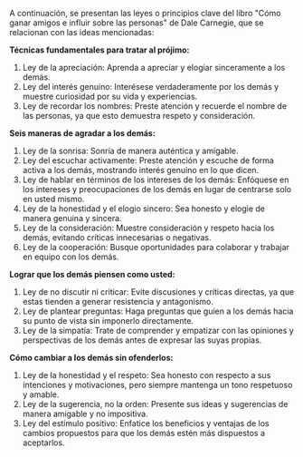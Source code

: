 A continuación, se presentan las leyes o principios clave del libro "Cómo ganar amigos e influir sobre las personas" de Dale Carnegie, que se relacionan con las ideas mencionadas:

**Técnicas fundamentales para tratar al prójimo:**
1. Ley de la apreciación: Aprenda a apreciar y elogiar sinceramente a los demás.
2. Ley del interés genuino: Interésese verdaderamente por los demás y muestre curiosidad por su vida y experiencias.
3. Ley de recordar los nombres: Preste atención y recuerde el nombre de las personas, ya que esto demuestra respeto y consideración.

**Seis maneras de agradar a los demás:**
1. Ley de la sonrisa: Sonría de manera auténtica y amigable.
2. Ley del escuchar activamente: Preste atención y escuche de forma activa a los demás, mostrando interés genuino en lo que dicen.
3. Ley de hablar en términos de los intereses de los demás: Enfóquese en los intereses y preocupaciones de los demás en lugar de centrarse solo en usted mismo.
4. Ley de la honestidad y el elogio sincero: Sea honesto y elogie de manera genuina y sincera.
5. Ley de la consideración: Muestre consideración y respeto hacia los demás, evitando críticas innecesarias o negativas.
6. Ley de la cooperación: Busque oportunidades para colaborar y trabajar en equipo con los demás.

**Lograr que los demás piensen como usted:**
1. Ley de no discutir ni criticar: Evite discusiones y críticas directas, ya que estas tienden a generar resistencia y antagonismo.
2. Ley de plantear preguntas: Haga preguntas que guíen a los demás hacia su punto de vista sin imponerlo directamente.
3. Ley de la simpatía: Trate de comprender y empatizar con las opiniones y perspectivas de los demás antes de expresar las suyas propias.

**Cómo cambiar a los demás sin ofenderlos:**
1. Ley de la honestidad y el respeto: Sea honesto con respecto a sus intenciones y motivaciones, pero siempre mantenga un tono respetuoso y amable.
2. Ley de la sugerencia, no la orden: Presente sus ideas y sugerencias de manera amigable y no impositiva.
3. Ley del estímulo positivo: Enfatice los beneficios y ventajas de los cambios propuestos para que los demás estén más dispuestos a aceptarlos.
